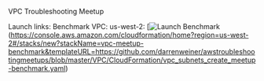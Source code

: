 VPC Troubleshooting Meetup

Launch links:
Benchmark VPC:
us-west-2: [![Launch Benchmark](https://s3.amazonaws.com/cloudformation-examples/cloudformation-launch-stack.png)(https://console.aws.amazon.com/cloudformation/home?region=us-west-2#/stacks/new?stackName=vpc-meetup-benchmark&templateURL=https://github.com/darrenweiner/awstroubleshootingmeetups/blob/master/VPC/CloudFormation/vpc_subnets_create_meetup-benchmark.yaml)
